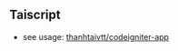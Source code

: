 ## Taiscript

- see usage: [thanhtaivtt/codeigniter-app](https://github.com/thanhtaivtt/codeigniter-app)

